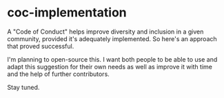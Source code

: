 # coc-implementation
A "Code of Conduct" helps improve diversity and inclusion in a given community, provided it's adequately implemented. So here's an approach that proved successful.

I'm planning to open-source this. I want both people to be able to use and adapt this suggestion for their own needs as well as improve it with time and the help of further contributors.

Stay tuned.
